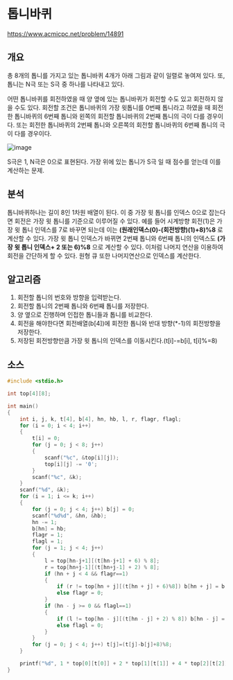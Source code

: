 # 톱니바퀴

https://www.acmicpc.net/problem/14891

## 개요

총 8개의 톱니를 가지고 있는 톱니바퀴 4개가 아래 그림과 같이 일렬로 놓여져 있다. 또, 톱니는 N극 또는 S극 중 하나를 나타내고 있다.

어떤 톱니바퀴를 회전하였을 때 양 옆에 있는 톱니바퀴가 회전할 수도 있고 회전하지 않을 수도 있다. 회전할 조건은 톱니바퀴의 가장 윗톱니를 0번째 톱니라고 하였을 때 회전한 톱니바퀴의 6번째 톱니와 왼쪽의 회전할 톱니바퀴의 2번째 톱니의 극이 다를 경우이다. 또는 회전한 톱니바퀴의 2번째 톱니와 오른쪽의 회전할 톱니바퀴의 6번째 톱니의 극이 다를 경우이다.

![image](https://onlinejudgeimages.s3-ap-northeast-1.amazonaws.com/problem/14891/4.png)

S극은 1, N극은 0으로 표현된다. 가장 위에 있는 톱니가 S극 일 때 점수를 얻는데 이를 계산하는 문제.

## 분석

톱니바퀴하나는 길이 8인 1차원 배열이 된다. 이 중 가장 윗 톱니를 인덱스 0으로 잡는다면 회전은 가장 윗 톱니를 기준으로 이루어질 수 있다. 예를 들어 시계방향 회전(1)은 가장 윗 톱니 인덱스를 7로 바꾸면 되는데 이는 **\(원래인덱스\(0\)-\(회전방향\)\(1\)+8\)\%8** 로 계산할 수 있다. 가장 윗 톱니 인덱스가 바뀌면 2번째 톱니와 6번째 톱니의 인덱스도 **\(가장 윗 톱니 인덱스+ 2 또는 6\)\%8** 으로 계산할 수 있다. 이처럼 나머지 연산을 이용하여 회전을 간단하게 할 수 있다. 원형 큐 또한 나머지연산으로 인덱스를 계산한다.

## 알고리즘

1. 회전할 톱니의 번호와 방향을 입력받는다.
2. 회전할 톱니의 2번째 톱니와 6번째 톱니를 저장한다.
3. 양 옆으로 진행하며 인접한 톱니들과 톱니를 비교한다.
4. 회전을 해야한다면 회전배열\(b\[4\]\)에 회전한 톱니와 반대 방향(\*-1)의 회전방향을 저장한다.
5. 저장된 회전방향만큼 가장 윗 톱니의 인덱스를 이동시킨다.\(t[i]-=b[i], t[i]%=8\)

## 소스

```c
#include <stdio.h>

int top[4][8];

int main()
{
	int i, j, k, t[4], b[4], hn, hb, l, r, flagr, flagl;
	for (i = 0; i < 4; i++)
	{	
		t[i] = 0;
		for (j = 0; j < 8; j++)
		{
			scanf("%c", &top[i][j]);
			top[i][j] -= '0';
		}
		scanf("%c", &k);
	}
	scanf("%d", &k);
	for (i = 1; i <= k; i++)
	{
		for (j = 0; j < 4; j++) b[j] = 0;
		scanf("%d%d", &hn, &hb);
		hn -= 1;
		b[hn] = hb;
		flagr = 1;
		flagl = 1;
		for (j = 1; j < 4; j++)
		{
			l = top[hn-j+1][(t[hn-j+1] + 6) % 8];
			r = top[hn+j-1][(t[hn+j-1] + 2) % 8];
			if (hn + j < 4 && flagr==1)
			{
				if (r != top[hn + j][(t[hn + j] + 6)%8]) b[hn + j] = b[hn + j - 1] * -1;
				else flagr = 0;
			}
			if (hn - j >= 0 && flagl==1)
			{
				if (l != top[hn - j][(t[hn - j] + 2) % 8]) b[hn - j] = b[hn - j + 1] * -1;
				else flagl = 0;
			}
		}
		for (j = 0; j < 4; j++) t[j]=(t[j]-b[j]+8)%8;
	}

	printf("%d", 1 * top[0][t[0]] + 2 * top[1][t[1]] + 4 * top[2][t[2]] + 8 * top[3][t[3]]);
}
```


